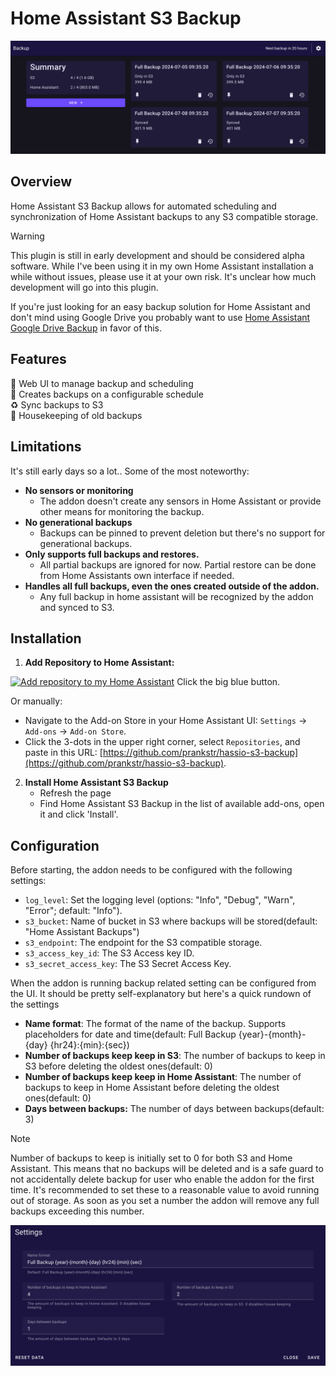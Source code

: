 # Home Assistant S3 Backup

![Home Page Preview](images/home.png "Home Assistant S3 Backup")

## Overview

Home Assistant S3 Backup allows for automated scheduling and synchronization of Home Assistant backups to any S3 compatible storage.

> [!WARNING]
> This plugin is still in early development and should be considered alpha software. While I've been using it in my own Home Assistant installation a while without issues, please use it at your own risk. It's unclear how much development will go into this plugin.
>
> If you're just looking for an easy backup solution for Home Assistant and don't mind using Google Drive you probably want to use [Home Assistant Google Drive Backup](https://github.com/sabeechen/hassio-google-drive-backup) in favor of this.

## Features

🌟 Web UI to manage backup and scheduling</br>
📆 Creates backups on a configurable schedule</br>
♻️ Sync backups to S3</br>
🧹 Housekeeping of old backups</br>

## Limitations

It's still early days so a lot.. Some of the most noteworthy:

- **No sensors or monitoring**
  - The addon doesn't create any sensors in Home Assistant or provide other means for monitoring the backup.
- **No generational backups**
  - Backups can be pinned to prevent deletion but there's no support for generational backups.
- **Only supports full backups and restores.**
  - All partial backups are ignored for now. Partial restore can be done from Home Assistants own interface if needed.
- **Handles all full backups, even the ones created outside of the addon.**
  - Any full backup in home assistant will be recognized by the addon and synced to S3.

## Installation

1. **Add Repository to Home Assistant:**

[![Add repository to my Home Assistant](https://my.home-assistant.io/badges/supervisor_add_addon_repository.svg)](https://my.home-assistant.io/redirect/supervisor_add_addon_repository/?repository_url=https%3A%2F%2Fgithub.com%2Fprankstr%2Fhassio-s3-backup)
Click the big blue button.

Or manually:

- Navigate to the Add-on Store in your Home Assistant UI: `Settings` -> `Add-ons` -> `Add-on Store`.
- Click the 3-dots in the upper right corner, select `Repositories`, and paste in this URL: [https://github.com/prankstr/hassio-s3-backup](https://github.com/prankstr/hassio-s3-backup).

2. **Install Home Assistant S3 Backup**
   - Refresh the page
   - Find Home Assistant S3 Backup in the list of available add-ons, open it and click 'Install'.

## Configuration

Before starting, the addon needs to be configured with the following settings:

- `log_level`: Set the logging level (options: "Info", "Debug", "Warn", "Error"; default: "Info").
- `s3_bucket`: Name of bucket in S3 where backups will be stored(default: "Home Assistant Backups")
- `s3_endpoint`: The endpoint for the S3 compatible storage.
- `s3_access_key_id`: The S3 Access key ID.
- `s3_secret_access_key`: The S3 Secret Access Key.

When the addon is running backup related setting can be configured from the UI. It should be pretty self-explanatory but here's a quick rundown of the settings

- **Name format**: The format of the name of the backup. Supports placeholders for date and time(default: Full Backup {year}-{month}-{day} {hr24}:{min}:{sec})
- **Number of backups keep keep in S3**: The number of backups to keep in S3 before deleting the oldest ones(default: 0)
- **Number of backups keep keep in Home Assistant**: The number of backups to keep in Home Assistant before deleting the oldest ones(default: 0)
- **Days between backups:** The number of days between backups(default: 3)

> [!NOTE]
> Number of backups to keep is initially set to 0 for both S3 and Home Assistant. This means that no backups will be deleted and is a safe guard to not accidentally delete backup for user who enable the addon for the first time. It's recommended to set these to a reasonable value to avoid running out of storage. As soon as you set a number the addon will remove any full backups exceeding this number.

![Settings preview](images/settings.png "Home Assistant S3 Backup Settings")
